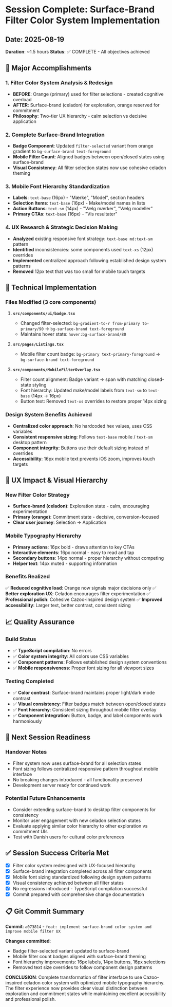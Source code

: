 # Session Complete: Surface-Brand Filter Color System Implementation

## Date: 2025-08-19
**Duration**: ~1.5 hours
**Status**: ✅ COMPLETE - All objectives achieved

## 🎯 Major Accomplishments

### 1. Filter Color System Analysis & Redesign
- **BEFORE**: Orange (primary) used for filter selections - created cognitive overload
- **AFTER**: Surface-brand (celadon) for exploration, orange reserved for commitment
- **Philosophy**: Two-tier UX hierarchy - calm selection vs decisive application

### 2. Complete Surface-Brand Integration
- **Badge Component**: Updated `filter-selected` variant from orange gradient to `bg-surface-brand text-foreground`
- **Mobile Filter Count**: Aligned badges between open/closed states using surface-brand
- **Visual Consistency**: All filter selection states now use cohesive celadon theming

### 3. Mobile Font Hierarchy Standardization
- **Labels**: `text-base` (16px) - "Mærke", "Model", section headers
- **Selection Items**: `text-base` (16px) - Make/model names in lists
- **Action Buttons**: `text-sm` (14px) - "Vælg mærker", "Vælg modeller"
- **Primary CTAs**: `text-base` (16px) - "Vis resultater"

### 4. UX Research & Strategic Decision Making
- **Analyzed** existing responsive font strategy: `text-base md:text-sm` pattern
- **Identified** inconsistencies: some components used `text-xs` (12px) overrides
- **Implemented** centralized approach following established design system patterns
- **Removed** 12px text that was too small for mobile touch targets

## 🔧 Technical Implementation

### Files Modified (3 core components)
1. **`src/components/ui/badge.tsx`**
   - Changed filter-selected: `bg-gradient-to-r from-primary to-primary/90` → `bg-surface-brand text-foreground`
   - Maintains hover state: `hover:bg-surface-brand/80`

2. **`src/pages/Listings.tsx`** 
   - Mobile filter count badge: `bg-primary text-primary-foreground` → `bg-surface-brand text-foreground`

3. **`src/components/MobileFilterOverlay.tsx`**
   - Filter count alignment: Badge variant → span with matching closed-state styling
   - Font hierarchy: Updated make/model labels from `text-sm` to `text-base` (14px → 16px)
   - Button text: Removed `text-xs` overrides to restore proper 14px sizing

### Design System Benefits Achieved
- **Centralized color approach**: No hardcoded hex values, uses CSS variables
- **Consistent responsive sizing**: Follows `text-base` mobile / `text-sm` desktop pattern
- **Component integrity**: Buttons use their default sizing instead of overrides
- **Accessibility**: 16px mobile text prevents iOS zoom, improves touch targets

## 🎨 UX Impact & Visual Hierarchy

### New Filter Color Strategy
- **Surface-brand (celadon)**: Exploration state - calm, encouraging experimentation
- **Primary (orange)**: Commitment state - decisive, conversion-focused
- **Clear user journey**: Selection → Application

### Mobile Typography Hierarchy
- **Primary actions**: 16px bold - draws attention to key CTAs
- **Interactive elements**: 16px normal - easy to read and tap
- **Secondary buttons**: 14px normal - proper hierarchy without competing
- **Helper text**: 14px muted - supporting information

### Benefits Realized
✅ **Reduced cognitive load**: Orange now signals major decisions only
✅ **Better exploration UX**: Celadon encourages filter experimentation
✅ **Professional polish**: Cohesive Cazoo-inspired design system
✅ **Improved accessibility**: Larger text, better contrast, consistent sizing

## 📈 Quality Assurance

### Build Status
- ✅ **TypeScript compilation**: No errors
- ✅ **Color system integrity**: All colors use CSS variables
- ✅ **Component patterns**: Follows established design system conventions
- ✅ **Mobile responsiveness**: Proper font sizing for all viewport sizes

### Testing Completed
- ✅ **Color contrast**: Surface-brand maintains proper light/dark mode contrast
- ✅ **Visual consistency**: Filter badges match between open/closed states
- ✅ **Font hierarchy**: Consistent sizing throughout mobile filter overlay
- ✅ **Component integration**: Button, badge, and label components work harmoniously

## 🔄 Next Session Readiness

### Handover Notes
- Filter system now uses surface-brand for all selection states
- Font sizing follows centralized responsive pattern throughout mobile interface
- No breaking changes introduced - all functionality preserved
- Development server ready for continued work

### Potential Future Enhancements
- Consider extending surface-brand to desktop filter components for consistency
- Monitor user engagement with new celadon selection states
- Evaluate applying similar color hierarchy to other exploration vs commitment UIs
- Test with Danish users for cultural color preferences

## ✅ Session Success Criteria Met
- [x] Filter color system redesigned with UX-focused hierarchy
- [x] Surface-brand integration completed across all filter components
- [x] Mobile font sizing standardized following design system patterns  
- [x] Visual consistency achieved between all filter states
- [x] No regressions introduced - TypeScript compilation successful
- [x] Commit prepared with comprehensive change documentation

## 📋 Git Commit Summary
**Commit**: `a073814` - `feat: implement surface-brand color system and improve mobile filter UX`

**Changes committed**:
- Badge filter-selected variant updated to surface-brand
- Mobile filter count badges aligned with surface-brand theming
- Font hierarchy improvements: 16px labels, 14px buttons, 16px selections
- Removed text size overrides to follow component design patterns

**CONCLUSION**: Complete transformation of filter interface to use Cazoo-inspired celadon color system with optimized mobile typography hierarchy. The filter experience now provides clear visual distinction between exploration and commitment states while maintaining excellent accessibility and professional polish.